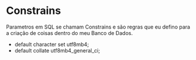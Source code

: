 # Constrains

Parametros em SQL se chamam Constrains e são regras que eu defino para a criação de coisas dentro do meu Banco de Dados.

- default character set utf8mb4;
- default collate utf8mb4_general_ci;
